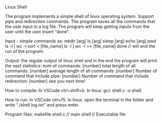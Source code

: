 Linux Shell

The program implements a simple shell of linux operating system.
Support pipe and redirection commands.
The program saves all the commands that the user input in a log file.
The program will keep getting inputs from the user until the user insert "done".

Input - simple commands as:
mkdir [arg]
ls [arg]
sleep [arg]
echo [arg]
pwd
ls -l | wc -l
sort < [file_name]
ls -l | wc -l >> [file_name]
done    // will end the run of the program.


Output:
the regular output of linux shell and in the end the program will print the next statistics:
num of commands: [number]
total length of all commands: [number]
average length of all commands: [number]
Number of command that include pipe: [number]
Number of command that include redirection: [number]
see you next time!


How to compile:
In VSCode ctrl+shift+b.
In linux: gcc shell.c -o shell.

How to run:
In VSCode ctrl+f5.
In linux: open the terminal in the folder and write "./shell log.txt" and press enter.

Program files:
makefile
shell.c   // main
shell    // Executable file
